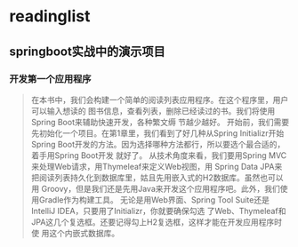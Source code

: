 # readinglist
## springboot实战中的演示项目
### 开发第一个应用程序
>在本书中，我们会构建一个简单的阅读列表应用程序。在这个程序里，用户可以输入想读的
图书信息，查看列表，删除已经读过的书。我们将使用Spring Boot来辅助快速开发，各种繁文缛
节越少越好。
开始前，我们需要先初始化一个项目。在第1章里，我们看到了好几种从Spring Initializr开始
Spring Boot开发的方法。因为选择哪种方法都行，所以要选个最合适的，着手用Spring Boot开发
就好了。
从技术角度来看，我们要用Spring MVC来处理Web请求，用Thymeleaf来定义Web视图，用
Spring Data JPA来把阅读列表持久化到数据库里，姑且先用嵌入式的H2数据库。虽然也可以用
Groovy，但是我们还是先用Java来开发这个应用程序吧。此外，我们使用Gradle作为构建工具。
无论是用Web界面、Spring Tool Suite还是IntelliJ IDEA，只要用了Initializr，你就要确保勾选
了Web、Thymeleaf和JPA这几个复选框。还要记得勾上H2复选框，这样才能在开发应用程序时使
用这个内嵌式数据库。
